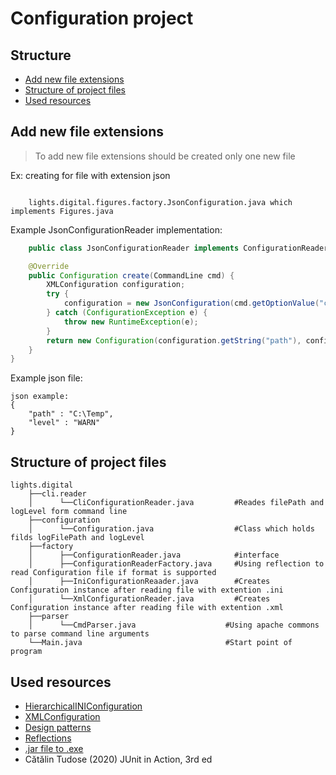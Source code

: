 # Configuration project #

## Structure ##

* [Add new file extensions](#add-new-file-extensions)
* [Structure of project files](#structure-of-project-files)
* [Used resources](#used-resources)

## Add new file extensions ##
 
> To add new file extensions should be created only one new file


Ex: creating for file with extension json
````  
    
    lights.digital.figures.factory.JsonConfiguration.java which implements Figures.java
````

Example JsonConfigurationReader implementation:

```java
    public class JsonConfigurationReader implements ConfigurationReader {

    @Override
    public Configuration create(CommandLine cmd) {
        XMLConfiguration configuration;
        try {
            configuration = new JsonConfiguration(cmd.getOptionValue("c"));
        } catch (ConfigurationException e) {
            throw new RuntimeException(e);
        }
        return new Configuration(configuration.getString("path"), configuration.getString("level"));
    }
}
```


Example json file:

```
json example:
{
    "path" : "C:\Temp",
    "level" : "WARN"
}
```
## Structure of project files ##

    lights.digital    
        ├──cli.reader
        │      └──CliConfigurationReader.java         #Reades filePath and logLevel form command line 
        ├──configuration
        │      └──Configuration.java                  #Class which holds filds logFilePath and logLevel
        ├──factory
        │      ├──ConfigurationReader.java            #interface
        │      ├──ConfigurationReaderFactory.java     #Using reflection to read Configuration file if format is supported 
        │      ├──IniConfigurationReaader.java        #Creates Configuration instance after reading file with extention .ini
        │      └──XmlConfigurationReader.java         #Creates Configuration instance after reading file with extention .xml
        ├──parser
        │      └──CmdParser.java                    #Using apache commons to parse command line arguments
        └──Main.java                                #Start point of program

## Used resources ##

* [HierarchicalINIConfiguration](https://commons.apache.org/proper/commons-configuration/javadocs/v1.10/apidocs/index.html?org/apache/commons/configuration/HierarchicalINIConfiguration.html)<br>
* [XMLConfiguration](https://commons.apache.org/proper/commons-configuration/javadocs/v1.10/apidocs/org/apache/commons/configuration/XMLConfiguration.html#getDocument())
* [Design patterns](https://refactoring.guru/design-patterns/factory-method)
* [Reflections](https://code.google.com/archive/p/reflections/)
* [.jar file to .exe](http://launch4j.sourceforge.net/)
* Cătălin Tudose (2020) JUnit in Action, 3rd ed